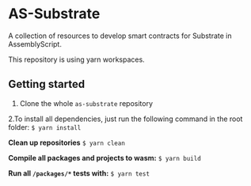 # AS-Substrate

A collection of resources to develop smart contracts for Substrate in AssemblyScript.

This repository is using yarn workspaces.

## Getting started

1. Clone the whole `as-substrate` repository

2.To install all dependencies, just run the following command in the root folder:
`$ yarn install`

**Clean up repositories**
`$ yarn clean`

**Compile all packages and projects to wasm:**
`$ yarn build`

**Run all `/packages/*` tests with:**
`$ yarn test`
